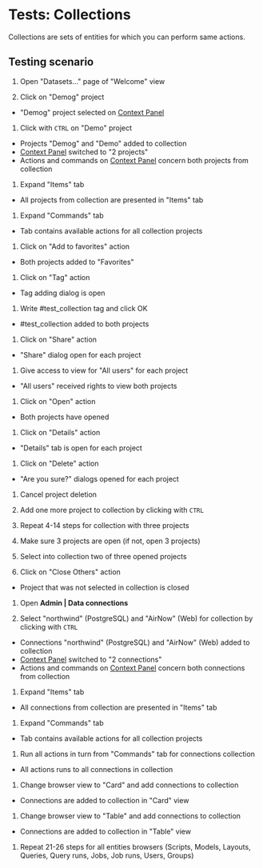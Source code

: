 <!-- TITLE: Tests: Collections -->
<!-- SUBTITLE: -->

# Tests: Collections

Collections are sets of entities for which you can perform same actions.

## Testing scenario

1. Open "Datasets..." page of "Welcome" view

1. Click on "Demog" project

* "Demog" project selected on [Context Panel](../../datagrok/navigation/panels/panels.md#context-panel)

1. Click with ```CTRL``` on "Demo" project

* Projects "Demog" and "Demo" added to collection
* [Context Panel](../../datagrok/navigation/panels/panels.md#context-panel) switched to "2 projects"
* Actions and commands on [Context Panel](../../datagrok/navigation/panels/panels.md#context-panel) concern both projects from collection

1. Expand "Items" tab

* All projects from collection are presented in "Items" tab

1. Expand "Commands" tab

* Tab contains available actions for all collection projects

1. Click on "Add to favorites" action

* Both projects added to "Favorites"

1. Click on "Tag" action

* Tag adding dialog is open

1. Write \#test_collection tag and click OK

* \#test_collection added to both projects

1. Click on "Share" action

* "Share" dialog open for each project

1. Give access to view for "All users" for each project

* "All users" received rights to view both projects

1. Click on "Open" action

* Both projects have opened

1. Click on "Details" action

* "Details" tab is open for each project

1. Click on "Delete" action

* "Are you sure?" dialogs opened for each project

1. Cancel project deletion

1. Add one more project to collection by clicking with ```CTRL```

1. Repeat 4-14 steps for collection with three projects

1. Make sure 3 projects are open (if not, open 3 projects)

1. Select into collection two of three opened projects

1. Click on "Close Others" action

* Project that was not selected in collection is closed

1. Open **Admin | Data connections**

1. Select "northwind" (PostgreSQL) and "AirNow" (Web) for collection by clicking with ```CTRL```

* Connections "northwind" (PostgreSQL) and "AirNow" (Web) added to collection
* [Context Panel](../../datagrok/navigation/panels/panels.md#context-panel) switched to "2 connections"
* Actions and commands on [Context Panel](../../datagrok/navigation/panels/panels.md#context-panel) concern both connections from
  collection

1. Expand "Items" tab

* All connections from collection are presented in "Items" tab

1. Expand "Commands" tab

* Tab contains available actions for all collection projects

1. Run all actions in turn from "Commands" tab for connections collection

* All actions runs to all connections in collection

1. Change browser view to "Card" and add connections to collection

* Connections are added to collection in "Card" view

1. Change browser view to "Table" and add connections to collection

* Connections are added to collection in "Table" view

1. Repeat 21-26 steps for all entities browsers (Scripts, Models, Layouts, Queries, Query runs, Jobs, Job runs, Users,
   Groups)
